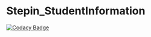 # Stepin_StudentInformation

[![Codacy Badge](https://api.codacy.com/project/badge/Grade/11e7ce18c4b6494ba35ee0c7683a4ce8)](https://app.codacy.com/gh/vinayaka-sm/Stepin_StudentInformation?utm_source=github.com&utm_medium=referral&utm_content=vinayaka-sm/Stepin_StudentInformation&utm_campaign=Badge_Grade_Settings)